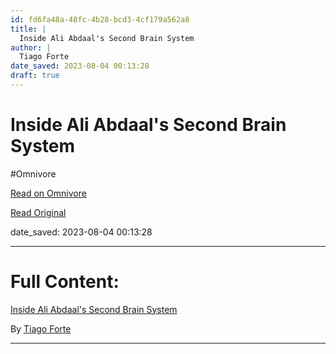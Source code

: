 ```yaml
---
id: fd6fa48a-48fc-4b28-bcd3-4cf179a562a8
title: |
  Inside Ali Abdaal's Second Brain System
author: |
  Tiago Forte
date_saved: 2023-08-04 00:13:28
draft: true
---
```


# Inside Ali Abdaal's Second Brain System
#Omnivore

[Read on Omnivore](https://omnivore.app/me/https-youtube-com-watch-feature-share-v-y-6-u-0-foq-dk-189bec01a7e)

[Read Original](https://youtube.com/watch?feature=share&v=-Y_6U0FoqDk)

date_saved: 2023-08-04 00:13:28


--- 

# Full Content: 

[Inside Ali Abdaal's Second Brain System](https://youtube.com/watch?feature=share&v=-Y%5F6U0FoqDk)

By [Tiago Forte](https://www.youtube.com/@TiagoForte)

---

